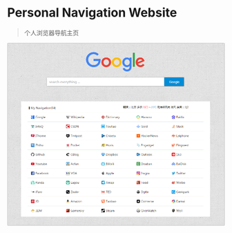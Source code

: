 # Personal Navigation Website

> 个人浏览器导航主页

![Alt text](https://github.com/saintifly/test.github.io/blob/master/images/Demo.png)

